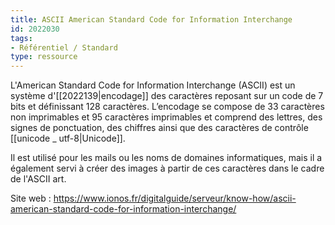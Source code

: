 ```yaml
---
title: ASCII American Standard Code for Information Interchange
id: 2022030
tags:
- Référentiel / Standard
type: ressource
---
```


L'American Standard Code for Information Interchange (ASCII) est un système d'[[2022139|encodage]] des caractères reposant sur un code de 7 bits et définissant 128 caractères. L’encodage se compose de 33 caractères non imprimables et 95 caractères imprimables et comprend des lettres, des signes de ponctuation, des chiffres ainsi que des caractères de contrôle [[unicode _ utf-8|Unicode]]. 

Il est utilisé pour les mails ou les noms de domaines informatiques, mais il a également servi à créer des images à partir de ces caractères dans le cadre de l'ASCII art.

Site web : <https://www.ionos.fr/digitalguide/serveur/know-how/ascii-american-standard-code-for-information-interchange/>

